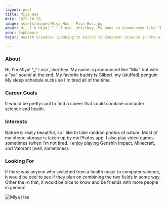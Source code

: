 ```yaml
---
layout: post
title: Miya Has 
date: 2022-10-20
image: assets/images/Miya_Has - Miya Has.jpg
about: Hi, I'm Miya! ^_^ I use ,she/they. My name is pronounced like "Mia" but with a "ya" sound at the end. My favorite buddy is Gilbert, my (stuffed) penguin. My sleep schedule sucks so I'm tired all of the time.
year: Sophomore
major: Health Sciences (Looking to switch to Computer Science in the winter quarter)

---
```


### About

Hi, I'm Miya! ^_^ I use ,she/they. My name is pronounced like "Mia" but with a "ya" sound at the end. My favorite buddy is Gilbert, my (stuffed) penguin. My sleep schedule sucks so I'm tired all of the time.

### Career Goals

It would be pretty cool to find a career that could combine computer science and health.

### Interests

Nature is really beautiful, so I like to take random photos of nature. Most of my phone storage is taken up by my Photos app. I also play video games sometimes (when I'm not tired. I enjoy playing Genshin Impact, Minecraft, and Valorant (well, sometimes).

### Looking For

If there was anyone who switched from a health major to computer science, it would be cool to see if they plan on combining the two fields in some way. Other tha=n that, it would be nice to know and be friends with more people in general.

<div class="text-center my-5">
    <img src="https://sase-drexel.github.io/mentorship-2022/assets/images/Miya_Has - Miya Has.jpg" alt="Miya Has" class="rounded post-img" />
</div>
